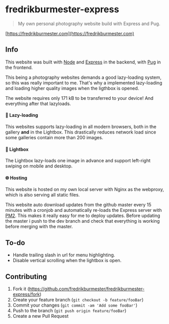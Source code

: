 # fredrikburmester-express
> My own personal photography website build with Express and Pug.

[https://fredrikburmester.com](https://fredrikburmester.com)

## Info
This website was built with [Node](https://nodejs.org/en/) and [Express](https://expressjs.com/) in the backend, with [Pug](https://github.com/pugjs/pug) in the frontend. 

This being a photography websites demands a good lazy-loading system, so this was really important to me. That's why a implemented lazy-loading and loading higher quality images when the ligthbox is opened. 

The website requires only 171 kB to be transferred to your device! And everything after that lazyloads.

#### :snail: Lazy-loading
This websites supports lazy-loading in all modern browsers, both in the gallery **and** in the Lightbox. This drastically reduces network load since some galleries contain more than 200 images. 

#### :rocket: Lightbox
The Lightbox lazy-loads one image in advance and support left-right swiping on mobile and desktop. 

#### :globe_with_meridians: Hosting
This website is hosted on my own local server with Nginx as the webproxy, which is also serving all static files. 

This website auto download updates from the github master every 15 minutes with a cronjob and automatically re-loads the Express server with [PM2](https://pm2.keymetrics.io/docs/usage/quick-start/). This makes it really easy for me to deploy updates. Before updating the master i push to the dev branch and check that everything is working before merging with the master.  

## To-do
- Handle trailing slash in url for menu highlighting.
- Disable vertical scrolling when the lightbox is open. 

## Contributing
1. Fork it (<https://github.com/fredrikburmester/fredrikburmester-express/fork>)
2. Create your feature branch (`git checkout -b feature/fooBar`)
3. Commit your changes (`git commit -am 'Add some fooBar'`)
4. Push to the branch (`git push origin feature/fooBar`)
5. Create a new Pull Request

